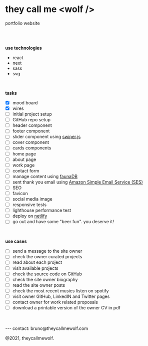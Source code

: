 # they call me <wolf \/>

portfolio website

<br />
<br />

**use technologies**

- react
- next
- sass
- svg

<br />

**tasks**

- [x] mood board
- [x] wires
- [ ] initial project setup
- [ ] GitHub repo setup
- [ ] header component
- [ ] footer component
- [ ] slider component using [swiper.js](https://swiperjs.com/)
- [ ] cover component
- [ ] cards components
- [ ] home page
- [ ] about page
- [ ] work page
- [ ] contact form
- [ ] manage content using [faunaDB](https://fauna.com/)
- [ ] sent thank you email using [Amazon Simple Email Service (SES)](https://aws.amazon.com/ses/)
- [ ] SEO
- [ ] favicon
- [ ] social media image
- [ ] responsive tests
- [ ] lighthouse performance test
- [ ] deploy on [netlify](https://www.netlify.com/)
- [ ] go out and have some "beer fun". you deserve it!

<br />

**use cases**

- [ ] send a message to the site owner
- [ ] check the owner curated projects
- [ ] read about each project
- [ ] visit available projects
- [ ] check the source code on GitHub
- [ ] check the site owner biography
- [ ] read the site owner posts
- [ ] check the most recent musics listen on spotify
- [ ] visit owner GitHub, LinkedIN and Twitter pages
- [ ] contact owner for work related proposals
- [ ] download a printable version of the owner CV in pdf

<br />
<br />
---
contact: bruno@theycallmewolf.com

@2021, theycallmewolf.
